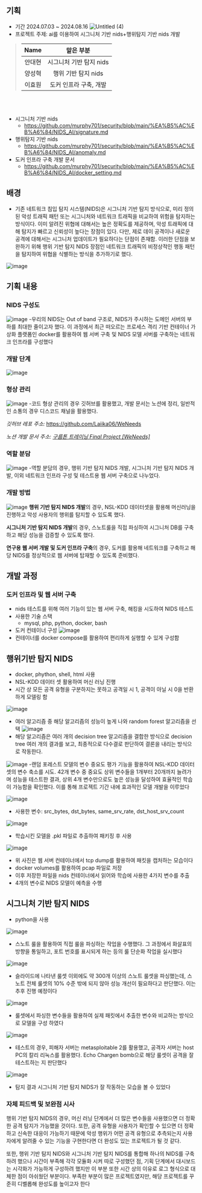 ## 기획
- 기간 2024.07.03 ~ 2024.08.16
![Untitled (4)](https://github.com/user-attachments/assets/7de6774c-7133-4d82-be02-acd07f18d2cd)
- 프로젝트 주제: ai를 이용하여 시그니처 기반 nids+행위탐지 기반 nids 개발
> |                    Name                    |  맡은 부분  |
> | :----------------------------------------: | :---------: |
> | 안대현 | 시그니처 기반 탐지 nids |
> | 양성혁 | 행위 기반 탐지 nids |
> | 이효원 | 도커 인프라 구축, 개발 |
<br></br>
- 시그니처 기반 nids
  - https://github.com/murphy701/security/blob/main/%EA%B5%AC%EB%A6%84/NIDS_AI/signature.md
- 행위탐지 기반 nids
  - https://github.com/murphy701/security/blob/main/%EA%B5%AC%EB%A6%84/NIDS_AI/anomaly.md
- 도커 인프라 구축 개발 문서
  - https://github.com/murphy701/security/blob/main/%EA%B5%AC%EB%A6%84/NIDS_AI/docker_setting.md

## 배경
- 기존 네트워크 침입 탐지 시스템(NIDS)은 시그니처 기반 탐지 방식으로, 미리 정의된 악성 트래픽 패턴 또는 시그니처와 네트워크 트래픽을 비교하여 위험을 탐지하는 방식이다. 이미 알려진 위협에 대해서는 높은 정확도를 제공하며, 악성 트래픽에 대해 탐지가 빠르고 신뢰성이 높다는 장점이 있다. 다만, 제로 데이 공격이나 새로운 공격에 대해서는 시그니처 업데이트가 필요하다는 단점이 존재함. 이러한 단점을 보완하기 위해 행위 기반 탐지 NIDS 장점인 네트워크 트래픽의 비정상적인 행동 패턴을 탐지하여 위협을 식별하는 방식을 추가하기로 했다.

![image](https://github.com/user-attachments/assets/c3a123aa-a4c2-44ab-82e6-573b0e91fb67)

## 기획 내용

### NIDS 구성도
![image](https://github.com/user-attachments/assets/72c68458-fceb-4508-ae0a-33ad54841718)
-우리의 NIDS는 Out of band 구조로, NIDS가 주시하는 도메인 서버의 부하를 최대한 줄이고자 했다. 이 과정에서 최근 떠오르는 프로세스 격리 기반 컨테이너 가상화 플랫폼인 docker를 활용하여 웹 서버 구축 및 NIDS 모델 서버를 구축하는 네트워크 인프라를 구성했다

### 개발 단계
![image](https://github.com/user-attachments/assets/cd3380a2-04b3-41a8-94a9-5b1aeb19eb17)

### 형상 관리
![image](https://github.com/user-attachments/assets/345e6eb0-0255-45ea-a3e0-c1ca1852147e)
-코드 형상 관리의 경우 깃허브를 활용했고, 개발 문서는 노션에 정리, 일반적인 소통의 경우 디스코드 채널을 활용했다.

*깃허브 레포 주소:* https://github.com/Laiika06/WeNeeds

*노션 개발 문서 주소: [구름톤 트레이닝 Final Project [WeNeeds]](https://www.notion.so/Final-Project-WeNeeds-92322320a9df480487f00360d6a0958d?pvs=21)*


### 역할 분담
![image](https://github.com/user-attachments/assets/61d1d130-ff43-4e46-bebf-83e1091a86a9)
-역할 분담의 경우, 행위 기반 탐지 NIDS 개발, 시그니처 기반 탐지 NIDS 개발, 이외 네트워크 인프라 구성 및 테스트용 웹 서버 구축으로 나누었다.

### 개발 방법
![image](https://github.com/user-attachments/assets/bf0d1cb8-7b26-43ed-9a2f-874851025751)
**행위 기반 탐지 NIDS 개발**의 경우, NSL-KDD 데이터셋을 활용해 머신러닝을 진행하고 악성 사용자의 행위를 탐지할 수 있도록 했다.

**시그니처 기반 탐지 NIDS 개발**의 경우, 스노트룰을 직접 파싱하여 시그니처 DB를 구축하고 해당 성능을 검증할 수 있도록 했다.

**연구용 웹 서버 개발 및 도커 인프라 구축**의 경우, 도커를 활용해 네트워크를 구축하고 해당 NIDS를 정상적으로 웹 서버에 탑재할 수 있도록 준비했다.

## 개발 과정

### 도커 인프라 및 웹 서버 구축
- nids 테스트를 위해 여러 기능이 있는 웹 서버 구축, 해킹을 시도하여 NIDS 테스트
- 사용한 기술 스택
  - mysql, php, python, docker, bash
- 도커 컨테이너 구성
![image](https://github.com/user-attachments/assets/fcf2aad6-6b83-4bc1-af93-95a8cd926ac3)
- 컨테이너를 docker compose를 활용하여 편리하게 실행할 수 있게 구성함

## 행위기반 탐지 NIDS
- docker, phython, shell, html 사용
- NSL-KDD 데이터 셋 활용하여 머신 러닝 진행
- 시간 상 모든 공격 유형을 구분하지는 못하고 공격일 시 1, 공격이 아닐 시 0을 반환하게 모델링 함

![image](https://github.com/user-attachments/assets/a5c4277d-ecda-468d-9688-3621ecc42b8b)
- 여러 알고리즘 중 해당 알고리즘의 성능이 높게 나와 random forest 알고리즘을 선택
![image](https://github.com/user-attachments/assets/196c66dd-7853-45dc-9514-e6cd24b85c9b)
- 해당 알고리즘은 여러 개의 decision tree 알고리즘을 결합한 방식으로 decision tree 여러 개의 결과를 보고, 최종적으로 다수결로 판단하여 결론을 내리는 방식으로 작동한다.

![image](https://github.com/user-attachments/assets/3e42f8c2-8450-41e4-880f-c50076e069b2)
-랜덤 포레스트 모델의 변수 중요도 평가 기능을 활용하여 NSL-KDD 데이터셋의 변수 축소를 시도. 42개 변수 중 중요도 상위 변수들을 1개부터 20개까지 늘려가며 성능을 테스트한 결과, 상위 4개 변수만으로도 높은 성능을 달성하여 효율적인 학습이 가능함을 확인했다. 이를 통해 프로젝트 기간 내에 효과적인 모델 개발을 이루었다

![image](https://github.com/user-attachments/assets/00235782-99d5-40d9-8e07-a845a1befaa0)
- 사용한 변수: src_bytes, dst_bytes, same_srv_rate, dst_host_srv_count

![image](https://github.com/user-attachments/assets/0a212208-01fc-4700-9c7f-c92693fddff3)
- 학습시킨 모델을 .pkl 파일로 추출하여 패키징 후 사용

![image](https://github.com/user-attachments/assets/cebc237e-1dc3-46c2-8d42-05caac9e7699)
- 위 사진은 웹 서버 컨테이너에서 tcp dump를 활용하여 패킷을 캡처하는 모습이다
- docker volumes를 활용하여 pcap 파일로 저장
- 이후 저장한 파일을 nids 컨테이너에서 읽어와 학습에 사용한 4가지 변수를 추출
- 4개의 변수로 NIDS 모델이 예측을 수행

## 시그니처 기반 탐지 NIDS
- python을 사용

![image](https://github.com/user-attachments/assets/1dc4fca5-af4b-4936-87e8-297c4c662e3d)
- 스노트 룰을 활용하여 직접 룰을 파싱하는 작업을 수행했다. 그 과정에서 화살표의 방향을 통일하고, 포트 번호를 표시되게 하는 등의 룰 단순화 작업을 실시했다

![image](https://github.com/user-attachments/assets/6b7d6afd-6363-474d-9f6a-2f5e0cbc6d30)
- 슬라이드에 나타낸 룰셋 이외에도 약 300개 이상의 스노트 룰셋을 파싱했는데, 스노트 전체 룰셋의 10% 수준 밖에 되지 않아 성능 개선이 필요하다고 판단했다. 이는 추후 진행 예정이다

![image](https://github.com/user-attachments/assets/f25bd80c-7401-42cb-8396-5081e7ef80a8)
- 룰셋에서 파싱한 변수들을 활용하여 실제 패킷에서 추출한 변수와 비교하는 방식으로 모델을 구성 하였다

![image](https://github.com/user-attachments/assets/01307987-7bd0-4f66-a5d6-b85f4e2a1a26)
- 테스트의 경우, 피해자 서버는 metasploitable 2를 활용했고, 공격자 서버는 host PC의 칼리 리눅스를 활용했다. Echo Chargen bomb으로 해당 룰셋이 공격을 잘 테스트하는 지 판단했다

![image](https://github.com/user-attachments/assets/9ef87c60-756a-4aa4-a1d7-c80cb762488c)
- 탐지 결과 시그니처 기반 탐지 NIDS가 잘 작동하는 모습을 볼 수 있었다

### 자체 피드백 및 보완점 시사
행위 기반 탐지 NIDS의 경우, 머신 러닝 단계에서 더 많은 변수들을 사용했으면 더 정확한 공격 탐지가 가능했을 것이다. 또한, 공격 유형을 사용자가 확인할 수 있으면 더 정확하고 신속한 대응이 가능하기 때문에 악성 행위가 어떤 공격 유형으로 추측되는지 사용자에게 알려줄 수 있는 기능을 구현한다면 더 완성도 있는 프로젝트가 될 것 같다.

또한, 행위 기반 탐지 NIDS와 시그니처 기반 탐지 NIDS를 통합해 하나의 NIDS를 구축하려 했으나 시간이 부족해 각각 모듈화 시켜 따로 구성했던 점, 기획 단계에서 대시보드는 시각화가 가능하게 구성하려 했지만 이 부분 또한 시간 상의 이유로 로그 형식으로 대체한 점이 아쉬웠던 부분이다.
부족한 부분이 많은 프로젝트였지만, 해당 프로젝트를 꾸준히 디벨롭해 완성도를 높이고자 한다

